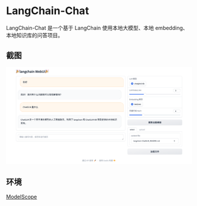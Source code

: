 # LangChain-Chat

LangChain-Chat 是一个基于 LangChain 使用本地大模型、本地 embedding、本地知识库的问答项目。

## 截图

![](docs/webui.png)

## 环境

[ModelScope](https://modelscope.cn/my/mynotebook/preset)